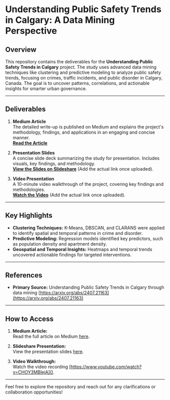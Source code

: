 # Understanding Public Safety Trends in Calgary: A Data Mining Perspective

## Overview
This repository contains the deliverables for the **Understanding Public Safety Trends in Calgary** project. The study uses advanced data mining techniques like clustering and predictive modeling to analyze public safety trends, focusing on crimes, traffic incidents, and public disorder in Calgary, Canada. The goal is to uncover patterns, correlations, and actionable insights for smarter urban governance.

---

## Deliverables
1. **Medium Article**  
   The detailed write-up is published on Medium and explains the project's methodology, findings, and applications in an engaging and concise manner.  
   **[Read the Article](https://medium.com/@manjunatha.inti/understanding-public-safety-trends-in-calgary-a-data-mining-perspective-6614aa470d17)**

2. **Presentation Slides**  
   A concise slide deck summarizing the study for presentation. Includes visuals, key findings, and methodology.  
   **[View the Slides on Slideshare](#)** (Add the actual link once uploaded).

3. **Video Presentation**  
   A 10-minute video walkthrough of the project, covering key findings and methodologies.  
   **[Watch the Video](https://www.youtube.com/watch?v=CHOY3MBlejA)** (Add the actual link once uploaded).


---

## Key Highlights
- **Clustering Techniques:** K-Means, DBSCAN, and CLARANS were applied to identify spatial and temporal patterns in crime and disorder.
- **Predictive Modeling:** Regression models identified key predictors, such as population density and apartment density.
- **Geospatial and Temporal Insights:** Heatmaps and temporal trends uncovered actionable findings for targeted interventions.

---

## References
- **Primary Source:**  Understanding Public Safety Trends in Calgary through data mining 
  [https://arxiv.org/abs/2407.21163](https://arxiv.org/abs/2407.21163)

---

## How to Access
1. **Medium Article:**  
   Read the full article on Medium [here](https://medium.com/@manjunatha.inti/understanding-public-safety-trends-in-calgary-a-data-mining-perspective-6614aa470d17).

2. **Slideshare Presentation:**  
   View the presentation slides [here](#).

3. **Video Walkthrough:**  
   Watch the video recording [https://www.youtube.com/watch?v=CHOY3MBlejA]().

---

Feel free to explore the repository and reach out for any clarifications or collaboration opportunities!


